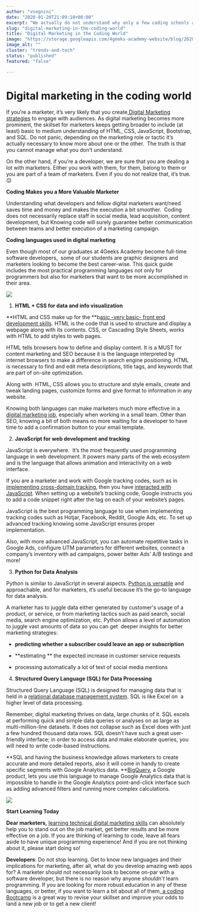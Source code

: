 ```yaml
---
author: "vsegnini"
date: "2020-01-20T21:09:10+00:00"
excerpt: "We actually do not understand why only a few coding schools are teaching JS and Python combined into just one program."
slug: "digital-marketing-in-the-coding-world"
title: "Digital Marketing in the Coding World"
image: "https://storage.googleapis.com/4geeks-academy-website/blog/2020/01/BLOG-04-1-scaled.jpg"
image_alt: ""
cluster: "trends-and-tech"
status: "published"
featured: "false"

---
```


# **Digital marketing in the coding world**


If you’re a marketer, it’s very likely that you create[ Digital Marketing strategies](https://vtldesign.com/what-we-do/digital-marketing/digital-marketing-strategy/) to engage with audiences. As digital marketing becomes more prominent, the skillset for marketers keeps getting broader to include (at least) basic to medium understanding of HTML, CSS, JavaScript, Bootstrap, and SQL. Do not panic, depending on the marketing role or tactic it’s actually necessary to know more about one or the other.  The truth is that you cannot manage what you don’t understand. 

On the other hand, if you’re a developer, we are sure that you are dealing a lot with marketers. Either you work with them, for them, belong to them or you are part of a team of marketers. Even if you do not realize that, it’s true. 😌

**Coding Makes you a More Valuable Marketer**

Understanding what developers and fellow digital marketers want/need saves time and money and makes the execution a bit smoother.  Coding does not necessarily replace staff in social media, lead acquisition, content development, but Knowing code will surely guarantee better communication between teams and better execution of a marketing campaign.  

**Coding languages used in digital marketing**

Even though most of our graduates at 4Geeks Academy become full-time software developers,  some of our students are graphic designers and marketers looking to become the best career-wise. This quick guide includes the most practical programming languages not only for programmers but also for marketers that want to be more accomplished in their area.   


![](/wp-content/uploads/2020/01/BLOG1.jpg)






 	
  1. **HTML + CSS for data and info visualization**


**HTML and CSS make up for the **b[asic -very basic- front end development skills](https://skillcrush.com/2017/03/20/front-end-developer-skills/). HTML is the code that is used to structure and display a webpage along with its contents. CSS, or Cascading Style Sheets, works with HTML to add styles to web pages. 

HTML tells browsers how to define and display content. It is a MUST for content marketing and SEO because it is the language interpreted by internet browsers to make a difference in search engine positioning. HTML is necessary to find and edit meta descriptions, title tags, and keywords that are part of on-site optimization.

Along with  HTML, CSS allows you to structure and style emails, create and tweak landing pages, customize forms and give format to information in any website. 

Knowing both languages can make marketers much more effective in a [digital marketing job](https://skillcrush.com/2018/12/28/best-entry-level-digital-marketing-jobs/), especially when working in a small team. Other than SEO, knowing a bit of both means no more waiting for a developer to have time to add a confirmation button to your email template.



 	
  2. **JavaScript for web development and tracking**


JavaScript is everywhere.  It’s the most frequently used programming language in web development. It powers many parts of the web ecosystem and is the language that allows animation and interactivity on a web interface. 

If you are a marketer and work with Google tracking codes, such as in [implementing cross-domain tracking](https://developers.google.com/analytics/resources/concepts/gaConceptsTrackingOverview), then you have [interacted with JavaScript](https://www.guru99.com/introduction-to-javascript.html). When setting up a website’s tracking code, Google instructs you to add a code snippet right after the <head> tag on each of your website’s pages.

JavaScript is the best programming language to use when implementing tracking codes such as Hotjar, Facebook, Reddit, Google Ads, etc. To set up advanced tracking knowing some JavaScript ensures proper implementation. 

Also, with more advanced JavaScript, you can automate repetitive tasks in Google Ads, configure UTM parameters for different websites, connect a company’s inventory with ad campaigns, power better Ads’ A/B testings and more!



 	
  3. **Python for Data Analysis**


Python is similar to JavaScript in several aspects. [Python is versatile](https://www.python.org/) and approachable, and for marketers, it’s useful because it’s the go-to language for data analysis. 

A marketer has to juggle data either generated by customer's usage of a product, or service, or from marketing tactics such as paid search, social media, search engine optimization, etc. Python allows a level of automation to juggle vast amounts of data so you can get  deeper insights for better marketing strategies:



 	
  * **predicting whether a subscriber could leave an app or subscription**

 	
  * **estimating ** the expected increase in customer service requests

 	
  * processing automatically a lot of text of social media mentions

 	
  4. **Structured Query Language (SQL) for Data Processing**


Structured Query Language (SQL) is designed for managing data that is held in a [relational database management system](https://www.khanacademy.org/computing/computer-programming/sql). SQL is like Excel on  a higher level of data processing. 

Remember, digital marketing thrives on data, large chunks of it. SQL excels at performing quick and simple data queries or analyses on as large as multi-million-line datasets. It does not collapse such as Excel does with just a few hundred thousand data rows. SQL doesn’t have such a great user-friendly interface; in order to access data and make elaborate queries, you will need to write code-based instructions.

**SQL and having the business knowledge allows marketers to create accurate and more detailed reports, also it will come in handy to create specific segments with Google Analytics data. **[BigQuery](https://cloud.google.com/bigquery/), a Google product, lets you use this language to manage Google Analytics data that is impossible to handle in the Google Analytics point-and-click interface such as adding advanced filters and running more complex calculations.

![](/wp-content/uploads/2020/01/BLOG2.jpg)

**Start Learning Today**

**Dear marketers,** [learning technical digital marketing skills](https://www.stevepavlina.com/blog/2006/08/10-ways-to-improve-your-technical-skills/) can absolutely help you to stand out on the job market, get better results and be more effective on a job. If you are thinking of learning to code, leave all fears aside to have unique programming experience! And if you are not thinking about it, please start doing so!

**Developers**: Do not stop learning. Get to know new languages and their implications for marketing, after all, what do you develop amazing web apps for? A marketer should not necessarily look to become on-par with a software developer, but there is no reason why anyone _shouldn’t_ learn programming. If you are looking for more robust education in any of these languages, or better, if you want to learn a bit about all of them,[ a coding Bootcamp](/) is a great way to revise your skillset and improve your odds to land a new job or to get a new client!
